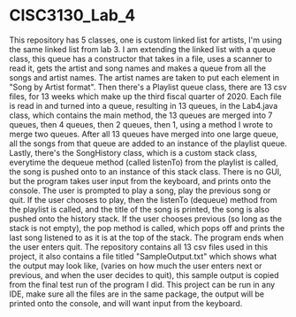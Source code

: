# CISC3130_Lab_4
This repository has 5 classes, one is custom linked list for artists, I'm using the same linked list from lab 3. I am extending the linked list with a queue class, this queue has a constructor that takes in a file, uses a scanner to read it, gets the artist and song names and makes a queue from all the songs and artist names. The artist names are taken to put each element in "Song by Artist format".
Then there's a Playlist queue class, there are 13 csv files, for 13 weeks which make up the third fiscal quarter of 2020. Each file is read in and turned into a queue, resulting in 13 queues, in the Lab4.java class, which contains the main method, the 13 queues are merged into 7 queues, then 4 queues, then 2 queues, then 1, using a method I wrote to merge two queues. After all 13 queues have merged into one large queue, all the songs from that queue are added to an instance of the playlist queue.
Lastly, there's the SongHistory class, which is a custom stack class, everytime the dequeue method (called listenTo) from the playlist is called, the song is pushed onto to an instance of this stack class. 
There is no GUI, but the program takes user input from the keyboard, and prints onto the console. The user is prompted to play a song, play the previous song or quit. If the user chooses to play, then the listenTo (dequeue) method from the playlist is called, and the title of the song is printed, the song is also pushed onto the history stack. If the user chooses previous (so long as the stack is not empty), the pop method is called, which pops off and prints the last song listened to as it is at the top of the stack.
The program ends when the user enters quit.
The repository contains all 13 csv files used in this project, it also contains a file titled "SampleOutput.txt" which shows what the output may look like, (varies on how much the user enters next or previous, and when the user decides to quit), this sample output is copied from the final test run of the program I did.
This project can be run in any IDE, make sure all the files are in the same package, the output will be printed onto the console, and will want input from the keyboard.
